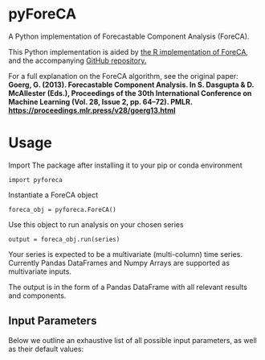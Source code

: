 # pyForeCA
A Python implementation of Forecastable Component Analysis (ForeCA).

This Python implementation is aided by [the R implementation of ForeCA](https://cran.r-project.org/web/packages/ForeCA/vignettes/Introduction.html), and the accompanying [GitHub repository.](https://github.com/gmgeorg/ForeCA)

For a full explanation on the ForeCA algorithm, see the original paper: \
**Goerg, G. (2013). Forecastable Component Analysis. In S. Dasgupta & D. McAllester (Eds.), Proceedings of the 30th International Conference on Machine Learning (Vol. 28, Issue 2, pp. 64–72). PMLR. https://proceedings.mlr.press/v28/goerg13.html**

# Usage
Import The package after installing it to your pip or conda environment
```
import pyforeca
```

Instantiate a ForeCA object
```
foreca_obj = pyforeca.ForeCA()
```

Use this object to run analysis on your chosen series
```
output = foreca_obj.run(series)
```
Your series is expected to be a multivariate (multi-column) time series. Currently Pandas DataFrames and Numpy Arrays are supported as multivariate inputs.

The output is in the form of a Pandas DataFrame with all relevant results and components.

## Input Parameters
Below we outline an exhaustive list of all possible input parameters, as well as their default values:





